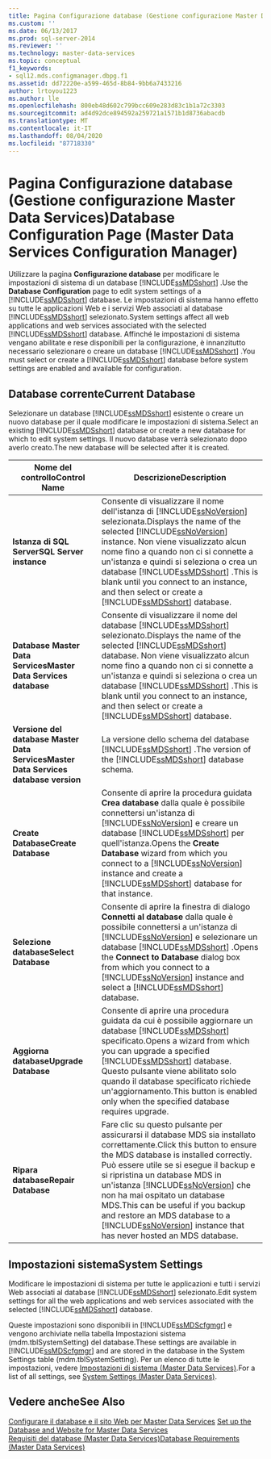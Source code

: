 ```yaml
---
title: Pagina Configurazione database (Gestione configurazione Master Data Services) | Microsoft Docs
ms.custom: ''
ms.date: 06/13/2017
ms.prod: sql-server-2014
ms.reviewer: ''
ms.technology: master-data-services
ms.topic: conceptual
f1_keywords:
- sql12.mds.configmanager.dbpg.f1
ms.assetid: dd72220e-a599-465d-8b84-9bb6a7433216
author: lrtoyou1223
ms.author: lle
ms.openlocfilehash: 800eb48d602c799bcc609e283d83c1b1a72c3303
ms.sourcegitcommit: ad4d92dce894592a259721a1571b1d8736abacdb
ms.translationtype: MT
ms.contentlocale: it-IT
ms.lasthandoff: 08/04/2020
ms.locfileid: "87718330"
---
```

# <a name="database-configuration-page-master-data-services-configuration-manager"></a><span data-ttu-id="62cea-102">Pagina Configurazione database (Gestione configurazione Master Data Services)</span><span class="sxs-lookup"><span data-stu-id="62cea-102">Database Configuration Page (Master Data Services Configuration Manager)</span></span>
  <span data-ttu-id="62cea-103">Utilizzare la pagina **Configurazione database** per modificare le impostazioni di sistema di un database [!INCLUDE[ssMDSshort](../includes/ssmdsshort-md.md)] .</span><span class="sxs-lookup"><span data-stu-id="62cea-103">Use the **Database Configuration** page to edit system settings of a [!INCLUDE[ssMDSshort](../includes/ssmdsshort-md.md)] database.</span></span> <span data-ttu-id="62cea-104">Le impostazioni di sistema hanno effetto su tutte le applicazioni Web e i servizi Web associati al database [!INCLUDE[ssMDSshort](../includes/ssmdsshort-md.md)] selezionato.</span><span class="sxs-lookup"><span data-stu-id="62cea-104">System settings affect all web applications and web services associated with the selected [!INCLUDE[ssMDSshort](../includes/ssmdsshort-md.md)] database.</span></span> <span data-ttu-id="62cea-105">Affinché le impostazioni di sistema vengano abilitate e rese disponibili per la configurazione, è innanzitutto necessario selezionare o creare un database [!INCLUDE[ssMDSshort](../includes/ssmdsshort-md.md)] .</span><span class="sxs-lookup"><span data-stu-id="62cea-105">You must select or create a [!INCLUDE[ssMDSshort](../includes/ssmdsshort-md.md)] database before system settings are enabled and available for configuration.</span></span>  
  
## <a name="current-database"></a><span data-ttu-id="62cea-106">Database corrente</span><span class="sxs-lookup"><span data-stu-id="62cea-106">Current Database</span></span>  
 <span data-ttu-id="62cea-107">Selezionare un database [!INCLUDE[ssMDSshort](../includes/ssmdsshort-md.md)] esistente o creare un nuovo database per il quale modificare le impostazioni di sistema.</span><span class="sxs-lookup"><span data-stu-id="62cea-107">Select an existing [!INCLUDE[ssMDSshort](../includes/ssmdsshort-md.md)] database or create a new database for which to edit system settings.</span></span> <span data-ttu-id="62cea-108">Il nuovo database verrà selezionato dopo averlo creato.</span><span class="sxs-lookup"><span data-stu-id="62cea-108">The new database will be selected after it is created.</span></span>  
  
|<span data-ttu-id="62cea-109">Nome del controllo</span><span class="sxs-lookup"><span data-stu-id="62cea-109">Control Name</span></span>|<span data-ttu-id="62cea-110">Descrizione</span><span class="sxs-lookup"><span data-stu-id="62cea-110">Description</span></span>|  
|------------------|-----------------|  
|<span data-ttu-id="62cea-111">**Istanza di SQL Server**</span><span class="sxs-lookup"><span data-stu-id="62cea-111">**SQL Server instance**</span></span>|<span data-ttu-id="62cea-112">Consente di visualizzare il nome dell'istanza di [!INCLUDE[ssNoVersion](../includes/ssnoversion-md.md)] selezionata.</span><span class="sxs-lookup"><span data-stu-id="62cea-112">Displays the name of the selected [!INCLUDE[ssNoVersion](../includes/ssnoversion-md.md)] instance.</span></span> <span data-ttu-id="62cea-113">Non viene visualizzato alcun nome fino a quando non ci si connette a un'istanza e quindi si seleziona o crea un database [!INCLUDE[ssMDSshort](../includes/ssmdsshort-md.md)] .</span><span class="sxs-lookup"><span data-stu-id="62cea-113">This is blank until you connect to an instance, and then select or create a [!INCLUDE[ssMDSshort](../includes/ssmdsshort-md.md)] database.</span></span>|  
|<span data-ttu-id="62cea-114">**Database Master Data Services**</span><span class="sxs-lookup"><span data-stu-id="62cea-114">**Master Data Services database**</span></span>|<span data-ttu-id="62cea-115">Consente di visualizzare il nome del database [!INCLUDE[ssMDSshort](../includes/ssmdsshort-md.md)] selezionato.</span><span class="sxs-lookup"><span data-stu-id="62cea-115">Displays the name of the selected [!INCLUDE[ssMDSshort](../includes/ssmdsshort-md.md)] database.</span></span> <span data-ttu-id="62cea-116">Non viene visualizzato alcun nome fino a quando non ci si connette a un'istanza e quindi si seleziona o crea un database [!INCLUDE[ssMDSshort](../includes/ssmdsshort-md.md)] .</span><span class="sxs-lookup"><span data-stu-id="62cea-116">This is blank until you connect to an instance, and then select or create a [!INCLUDE[ssMDSshort](../includes/ssmdsshort-md.md)] database.</span></span>|  
|<span data-ttu-id="62cea-117">**Versione del database Master Data Services**</span><span class="sxs-lookup"><span data-stu-id="62cea-117">**Master Data Services database version**</span></span>|<span data-ttu-id="62cea-118">La versione dello schema del database [!INCLUDE[ssMDSshort](../includes/ssmdsshort-md.md)] .</span><span class="sxs-lookup"><span data-stu-id="62cea-118">The version of the [!INCLUDE[ssMDSshort](../includes/ssmdsshort-md.md)] database schema.</span></span>|  
|<span data-ttu-id="62cea-119">**Create Database**</span><span class="sxs-lookup"><span data-stu-id="62cea-119">**Create Database**</span></span>|<span data-ttu-id="62cea-120">Consente di aprire la procedura guidata **Crea database** dalla quale è possibile connettersi un'istanza di [!INCLUDE[ssNoVersion](../includes/ssnoversion-md.md)] e creare un database [!INCLUDE[ssMDSshort](../includes/ssmdsshort-md.md)] per quell'istanza.</span><span class="sxs-lookup"><span data-stu-id="62cea-120">Opens the **Create Database** wizard from which you connect to a [!INCLUDE[ssNoVersion](../includes/ssnoversion-md.md)] instance and create a [!INCLUDE[ssMDSshort](../includes/ssmdsshort-md.md)] database for that instance.</span></span>|  
|<span data-ttu-id="62cea-121">**Selezione database**</span><span class="sxs-lookup"><span data-stu-id="62cea-121">**Select Database**</span></span>|<span data-ttu-id="62cea-122">Consente di aprire la finestra di dialogo **Connetti al database** dalla quale è possibile connettersi a un'istanza di [!INCLUDE[ssNoVersion](../includes/ssnoversion-md.md)] e selezionare un database [!INCLUDE[ssMDSshort](../includes/ssmdsshort-md.md)] .</span><span class="sxs-lookup"><span data-stu-id="62cea-122">Opens the **Connect to Database** dialog box from which you connect to a [!INCLUDE[ssNoVersion](../includes/ssnoversion-md.md)] instance and select a [!INCLUDE[ssMDSshort](../includes/ssmdsshort-md.md)] database.</span></span>|  
|<span data-ttu-id="62cea-123">**Aggiorna database**</span><span class="sxs-lookup"><span data-stu-id="62cea-123">**Upgrade Database**</span></span>|<span data-ttu-id="62cea-124">Consente di aprire una procedura guidata da cui è possibile aggiornare un database [!INCLUDE[ssMDSshort](../includes/ssmdsshort-md.md)] specificato.</span><span class="sxs-lookup"><span data-stu-id="62cea-124">Opens a wizard from which you can upgrade a specified [!INCLUDE[ssMDSshort](../includes/ssmdsshort-md.md)] database.</span></span> <span data-ttu-id="62cea-125">Questo pulsante viene abilitato solo quando il database specificato richiede un'aggiornamento.</span><span class="sxs-lookup"><span data-stu-id="62cea-125">This button is enabled only when the specified database requires upgrade.</span></span>|  
|<span data-ttu-id="62cea-126">**Ripara database**</span><span class="sxs-lookup"><span data-stu-id="62cea-126">**Repair Database**</span></span>|<span data-ttu-id="62cea-127">Fare clic su questo pulsante per assicurarsi il database MDS sia installato correttamente.</span><span class="sxs-lookup"><span data-stu-id="62cea-127">Click this button to ensure the MDS database is installed correctly.</span></span> <span data-ttu-id="62cea-128">Può essere utile se si esegue il backup e si ripristina un database MDS in un'istanza [!INCLUDE[ssNoVersion](../includes/ssnoversion-md.md)] che non ha mai ospitato un database MDS.</span><span class="sxs-lookup"><span data-stu-id="62cea-128">This can be useful if you backup and restore an MDS database to a [!INCLUDE[ssNoVersion](../includes/ssnoversion-md.md)] instance that has never hosted an MDS database.</span></span>|  
  
## <a name="system-settings"></a><span data-ttu-id="62cea-129">Impostazioni sistema</span><span class="sxs-lookup"><span data-stu-id="62cea-129">System Settings</span></span>  
 <span data-ttu-id="62cea-130">Modificare le impostazioni di sistema per tutte le applicazioni e tutti i servizi Web associati al database [!INCLUDE[ssMDSshort](../includes/ssmdsshort-md.md)] selezionato.</span><span class="sxs-lookup"><span data-stu-id="62cea-130">Edit system settings for all the web applications and web services associated with the selected [!INCLUDE[ssMDSshort](../includes/ssmdsshort-md.md)] database.</span></span>  
  
 <span data-ttu-id="62cea-131">Queste impostazioni sono disponibili in [!INCLUDE[ssMDScfgmgr](../includes/ssmdscfgmgr-md.md)] e vengono archiviate nella tabella Impostazioni sistema (mdm.tblSystemSetting) del database.</span><span class="sxs-lookup"><span data-stu-id="62cea-131">These settings are available in [!INCLUDE[ssMDScfgmgr](../includes/ssmdscfgmgr-md.md)] and are stored in the database in the System Settings table (mdm.tblSystemSetting).</span></span> <span data-ttu-id="62cea-132">Per un elenco di tutte le impostazioni, vedere [Impostazioni di sistema &#40;Master Data Services&#41;](system-settings-master-data-services.md).</span><span class="sxs-lookup"><span data-stu-id="62cea-132">For a list of all settings, see [System Settings &#40;Master Data Services&#41;](system-settings-master-data-services.md).</span></span>  
  
## <a name="see-also"></a><span data-ttu-id="62cea-133">Vedere anche</span><span class="sxs-lookup"><span data-stu-id="62cea-133">See Also</span></span>  
 <span data-ttu-id="62cea-134">[Configurare il database e il sito Web per Master Data Services](../../2014/master-data-services/set-up-the-database-and-website-for-master-data-services.md) </span><span class="sxs-lookup"><span data-stu-id="62cea-134">[Set up the Database and Website for Master Data Services](../../2014/master-data-services/set-up-the-database-and-website-for-master-data-services.md) </span></span>  
 [<span data-ttu-id="62cea-135">Requisiti del database &#40;Master Data Services&#41;</span><span class="sxs-lookup"><span data-stu-id="62cea-135">Database Requirements &#40;Master Data Services&#41;</span></span>](install-windows/database-requirements-master-data-services.md)  
  
  
